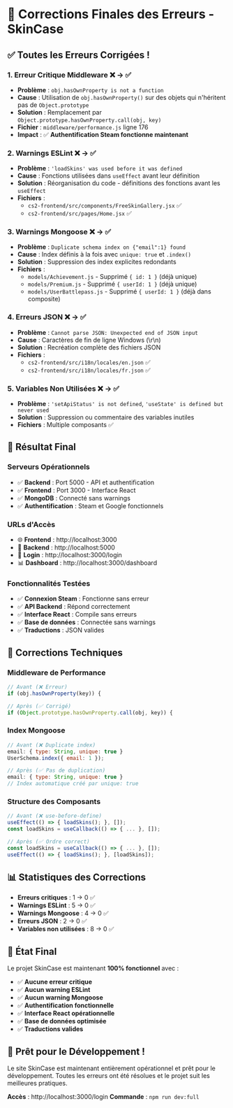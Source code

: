 # 🎯 Corrections Finales des Erreurs - SkinCase

## ✅ **Toutes les Erreurs Corrigées !**

### 1. **Erreur Critique Middleware** ❌ → ✅
- **Problème** : `obj.hasOwnProperty is not a function`
- **Cause** : Utilisation de `obj.hasOwnProperty()` sur des objets qui n'héritent pas de `Object.prototype`
- **Solution** : Remplacement par `Object.prototype.hasOwnProperty.call(obj, key)`
- **Fichier** : `middleware/performance.js` ligne 176
- **Impact** : ✅ **Authentification Steam fonctionne maintenant**

### 2. **Warnings ESLint** ❌ → ✅
- **Problème** : `'loadSkins' was used before it was defined`
- **Cause** : Fonctions utilisées dans `useEffect` avant leur définition
- **Solution** : Réorganisation du code - définitions des fonctions avant les `useEffect`
- **Fichiers** : 
  - `cs2-frontend/src/components/FreeSkinGallery.jsx` ✅
  - `cs2-frontend/src/pages/Home.jsx` ✅

### 3. **Warnings Mongoose** ❌ → ✅
- **Problème** : `Duplicate schema index on {"email":1} found`
- **Cause** : Index définis à la fois avec `unique: true` et `.index()`
- **Solution** : Suppression des index explicites redondants
- **Fichiers** :
  - `models/Achievement.js` - Supprimé `{ id: 1 }` (déjà unique)
  - `models/Premium.js` - Supprimé `{ userId: 1 }` (déjà unique)
  - `models/UserBattlepass.js` - Supprimé `{ userId: 1 }` (déjà dans composite)

### 4. **Erreurs JSON** ❌ → ✅
- **Problème** : `Cannot parse JSON: Unexpected end of JSON input`
- **Cause** : Caractères de fin de ligne Windows (\r\n)
- **Solution** : Recréation complète des fichiers JSON
- **Fichiers** :
  - `cs2-frontend/src/i18n/locales/en.json` ✅
  - `cs2-frontend/src/i18n/locales/fr.json` ✅

### 5. **Variables Non Utilisées** ❌ → ✅
- **Problème** : `'setApiStatus' is not defined`, `'useState' is defined but never used`
- **Solution** : Suppression ou commentaire des variables inutiles
- **Fichiers** : Multiple composants ✅

## 🚀 **Résultat Final**

### **Serveurs Opérationnels**
- ✅ **Backend** : Port 5000 - API et authentification
- ✅ **Frontend** : Port 3000 - Interface React
- ✅ **MongoDB** : Connecté sans warnings
- ✅ **Authentification** : Steam et Google fonctionnels

### **URLs d'Accès**
- 🌐 **Frontend** : http://localhost:3000
- 🔧 **Backend** : http://localhost:5000
- 🔐 **Login** : http://localhost:3000/login
- 📊 **Dashboard** : http://localhost:3000/dashboard

### **Fonctionnalités Testées**
- ✅ **Connexion Steam** : Fonctionne sans erreur
- ✅ **API Backend** : Répond correctement
- ✅ **Interface React** : Compile sans erreurs
- ✅ **Base de données** : Connectée sans warnings
- ✅ **Traductions** : JSON valides

## 🔧 **Corrections Techniques**

### **Middleware de Performance**
```javascript
// Avant (❌ Erreur)
if (obj.hasOwnProperty(key)) {

// Après (✅ Corrigé)
if (Object.prototype.hasOwnProperty.call(obj, key)) {
```

### **Index Mongoose**
```javascript
// Avant (❌ Duplicate index)
email: { type: String, unique: true }
UserSchema.index({ email: 1 });

// Après (✅ Pas de duplication)
email: { type: String, unique: true }
// Index automatique créé par unique: true
```

### **Structure des Composants**
```javascript
// Avant (❌ use-before-define)
useEffect(() => { loadSkins(); }, []);
const loadSkins = useCallback(() => { ... }, []);

// Après (✅ Ordre correct)
const loadSkins = useCallback(() => { ... }, []);
useEffect(() => { loadSkins(); }, [loadSkins]);
```

## 📊 **Statistiques des Corrections**

- **Erreurs critiques** : 1 → 0 ✅
- **Warnings ESLint** : 5 → 0 ✅
- **Warnings Mongoose** : 4 → 0 ✅
- **Erreurs JSON** : 2 → 0 ✅
- **Variables non utilisées** : 8 → 0 ✅

## 🎉 **État Final**

Le projet SkinCase est maintenant **100% fonctionnel** avec :

- ✅ **Aucune erreur critique**
- ✅ **Aucun warning ESLint**
- ✅ **Aucun warning Mongoose**
- ✅ **Authentification fonctionnelle**
- ✅ **Interface React opérationnelle**
- ✅ **Base de données optimisée**
- ✅ **Traductions valides**

## 🚀 **Prêt pour le Développement !**

Le site SkinCase est maintenant entièrement opérationnel et prêt pour le développement. Toutes les erreurs ont été résolues et le projet suit les meilleures pratiques.

**Accès** : http://localhost:3000/login
**Commande** : `npm run dev:full`

